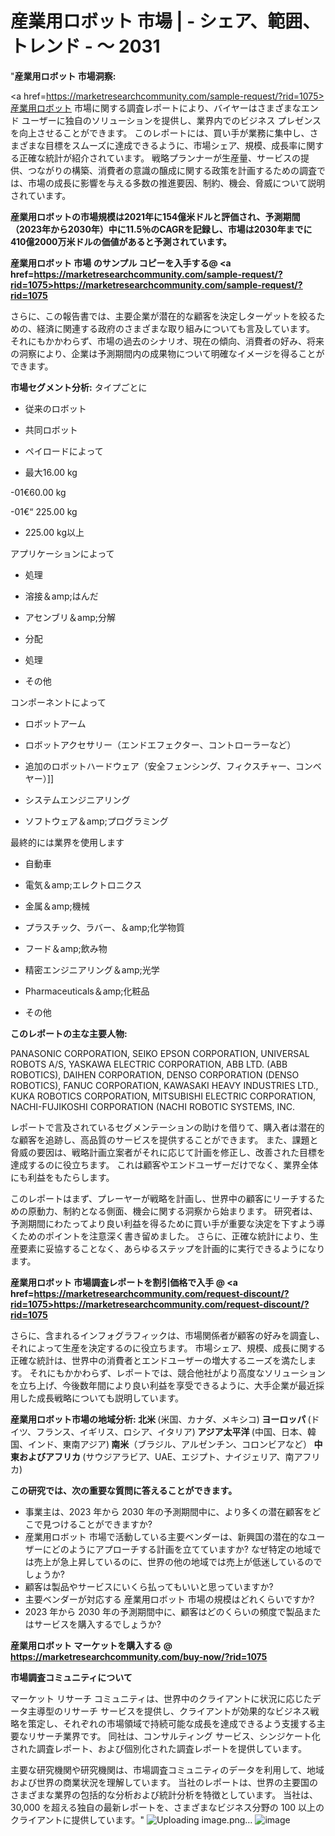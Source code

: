 #  産業用ロボット 市場 | - シェア、範囲、トレンド - ～ 2031
"<strong>産業用ロボット 市場洞察:</strong>

<a href=https://marketresearchcommunity.com/sample-request/?rid=1075>産業用ロボット</a> 市場に関する調査レポートにより、バイヤーはさまざまなエンド ユーザーに独自のソリューションを提供し、業界内でのビジネス プレゼンスを向上させることができます。 このレポートには、買い手が業務に集中し、さまざまな目標をスムーズに達成できるように、市場シェア、規模、成長率に関する正確な統計が紹介されています。 戦略プランナーが生産量、サービスの提供、つながりの構築、消費者の意識の醸成に関する政策を計画するための調査では、市場の成長に影響を与える多数の推進要因、制約、機会、脅威について説明されています。

<strong>産業用ロボットの市場規模は2021年に154億米ドルと評価され、予測期間（2023年から2030年）中に11.5％のCAGRを記録し、市場は2030年までに410億2000万米ドルの価値があると予測されています。</strong>

<strong>産業用ロボット 市場 のサンプル コピーを入手する@ <a href=https://marketresearchcommunity.com/sample-request/?rid=1075><u>https://marketresearchcommunity.com/sample-request/?rid=1075</u></a></strong>

さらに、この報告書では、主要企業が潜在的な顧客を決定しターゲットを絞るための、経済に関連する政府のさまざまな取り組みについても言及しています。 それにもかかわらず、市場の過去のシナリオ、現在の傾向、消費者の好み、将来の洞察により、企業は予測期間内の成果物について明確なイメージを得ることができます。

<strong>市場セグメント分析:</strong>
タイプごとに



- 従来のロボット

- 共同ロボット

- ペイロードによって

- 最大16.00 kg

-01€60.00 kg

-01€“ 225.00 kg

- 225.00 kg以上



アプリケーションによって



- 処理

- 溶接＆amp;はんだ

- アセンブリ＆amp;分解

- 分配

- 処理

- その他



コンポーネントによって



- ロボットアーム

- ロボットアクセサリー（エンドエフェクター、コントローラーなど）

- 追加のロボットハードウェア（安全フェンシング、フィクスチャー、コンベヤー）]]

- システムエンジニアリング

- ソフトウェア＆amp;プログラミング



最終的には業界を使用します



- 自動車

- 電気＆amp;エレクトロニクス

- 金属＆amp;機械

- プラスチック、ラバー、＆amp;化学物質

- フード＆amp;飲み物

- 精密エンジニアリング＆amp;光学

- Pharmaceuticals＆amp;化粧品

- その他

<strong>このレポートの主な主要人物:</strong>

PANASONIC CORPORATION, SEIKO EPSON CORPORATION, UNIVERSAL ROBOTS A/S, YASKAWA ELECTRIC CORPORATION, ABB LTD. (ABB ROBOTICS), DAIHEN CORPORATION, DENSO CORPORATION (DENSO ROBOTICS), FANUC CORPORATION, KAWASAKI HEAVY INDUSTRIES LTD., KUKA ROBOTICS CORPORATION, MITSUBISHI ELECTRIC CORPORATION, NACHI-FUJIKOSHI CORPORATION (NACHI ROBOTIC SYSTEMS, INC.



レポートで言及されているセグメンテーションの助けを借りて、購入者は潜在的な顧客を追跡し、高品質のサービスを提供することができます。 また、課題と脅威の要因は、戦略計画立案者がそれに応じて計画を修正し、改善された目標を達成するのに役立ちます。 これは顧客やエンドユーザーだけでなく、業界全体にも利益をもたらします。

このレポートはまず、プレーヤーが戦略を計画し、世界中の顧客にリーチするための原動力、制約となる側面、機会に関する洞察から始まります。 研究者は、予測期間にわたってより良い利益を得るために買い手が重要な決定を下すよう導くためのポイントを注意深く書き留めました。 さらに、正確な統計により、生産要素に妥協することなく、あらゆるステップを計画的に実行できるようになります。

<strong>産業用ロボット 市場調査レポートを割引価格で入手 @ <a href=https://marketresearchcommunity.com/request-discount/?rid=1075><u>https://marketresearchcommunity.com/request-discount/?rid=1075</u></a></strong>

さらに、含まれるインフォグラフィックは、市場関係者が顧客の好みを調査し、それによって生産を決定するのに役立ちます。 市場シェア、規模、成長に関する正確な統計は、世界中の消費者とエンドユーザーの増大するニーズを満たします。 それにもかかわらず、レポートでは、競合他社がより高度なソリューションを立ち上げ、今後数年間により良い利益を享受できるように、大手企業が最近採用した成長戦略についても説明しています。

<strong>産業用ロボット市場の地域分析:
北米 </strong>(米国、カナダ、メキシコ)<strong>
ヨーロッパ </strong>(ドイツ、フランス、イギリス、ロシア、イタリア)<strong>
アジア太平洋 </strong>(中国、日本、韓国、インド、東南アジア)<strong>
南米</strong>（ブラジル、アルゼンチン、コロンビアなど）<strong>
中東およびアフリカ </strong>(サウジアラビア、UAE、エジプト、ナイジェリア、南アフリカ)<strong></strong>

<strong>この研究では、次の重要な質問に答えることができます。</strong>
<ul>
  <li>事業主は、2023 年から 2030 年の予測期間中に、より多くの潜在顧客をどこで見つけることができますか?</li>
  <li>産業用ロボット 市場で活動している主要ベンダーは、新興国の潜在的なユーザーにどのようにアプローチする計画を立てていますか? なぜ特定の地域では売上が急上昇しているのに、世界の他の地域では売上が低迷しているのでしょうか?</li>
  <li>顧客は製品やサービスにいくら払ってもいいと思っていますか?</li>
  <li>主要ベンダーが対応する 産業用ロボット 市場の規模はどれくらいですか?</li>
  <li>2023 年から 2030 年の予測期間中に、顧客はどのくらいの頻度で製品またはサービスを購入するでしょうか?</li>
</ul>
<strong>産業用ロボット マーケットを購入する @ <a href=https://marketresearchcommunity.com/buy-now/?rid=1075><u>https://marketresearchcommunity.com/buy-now/?rid=1075</u></a></strong>

<strong>市場調査コミュニティについて</strong>

マーケット リサーチ コミュニティは、世界中のクライアントに状況に応じたデータ主導型のリサーチ サービスを提供し、クライアントが効果的なビジネス戦略を策定し、それぞれの市場領域で持続可能な成長を達成できるよう支援する主要なリサーチ業界です。 同社は、コンサルティング サービス、シンジケート化された調査レポート、および個別化された調査レポートを提供しています。

主要な研究機関や研究機関は、市場調査コミュニティのデータを利用して、地域および世界の商業状況を理解しています。 当社のレポートは、世界の主要国のさまざまな業界の包括的な分析および統計分析を特徴としています。 当社は、30,000 を超える独自の最新レポートを、さまざまなビジネス分野の 100 以上のクライアントに提供しています。"
![Uploading image.png…]()
![image](https://github.com/Gargi1522/MRC/assets/158283091/49e52962-7e06-48ad-9cf0-fff7048df98f)
